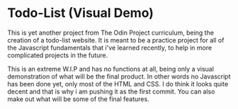 # Todo-List (Visual Demo)

This is yet another project from The Odin Project curriculum, being the creation of a todo-list website. It is meant to be a practice project for all of the Javascript fundamentals that i've learned recently, to help in more complicated projects in the future.

This is an extreme W.I.P and has no functions at all, being only a visual demonstration of what will be the final product. In other words no Javascript has been done yet, only most of the HTML and CSS. I do think it looks quite decent and that is why i am pushing it as the first commit. You can also make out what will be some of the final features.